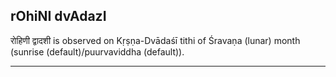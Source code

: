## rOhiNI dvAdazI
रोहिणी द्वादशी is observed on Kṛṣṇa-Dvādaśī tithi of Śravaṇa (lunar) month (sunrise (default)/puurvaviddha (default)).



---
